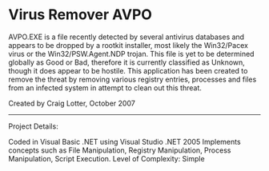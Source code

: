 Virus Remover AVPO
==================

AVPO.EXE is a file recently detected by several antivirus databases and appears to be dropped by a rootkit installer, most likely the Win32/Pacex virus or the Win32/PSW.Agent.NDP trojan. This file is yet to be determined globally as Good or Bad, therefore it is currently classified as Unknown, though it does appear to be hostile. This application has been created to remove the threat by removing various registry entries, processes and files from an infected system in attempt to clean out this threat.

Created by Craig Lotter, October 2007

*********************************

Project Details:

Coded in Visual Basic .NET using Visual Studio .NET 2005
Implements concepts such as File Manipulation, Registry Manipulation, Process Manipulation, Script Execution.
Level of Complexity: Simple
